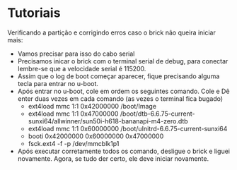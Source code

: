 # Tutoriais
Verificando a partição e corrigindo erros caso o brick não queira iniciar mais:
 * Vamos precisar para isso do cabo serial
 * Precisamos inicar o brick com o terminal serial de debug, para conectar lembre-se que a velocidade serial é 115200.
 * Assim que o log de boot começar aparecer, fique precisando alguma tecla para entrar no u-boot.
 * Após entrar no u-boot, cole em ordem os seguintes comando. Cole e Dê enter duas vezes em cada comando (as vezes o terminal fica bugado)
   - ext4load mmc 1:1 0x42000000 /boot/Image
   - ext4load mmc 1:1 0x47000000 /boot/dtb-6.6.75-current-sunxi64/allwinner/sun50i-h618-bananapi-m4-zero.dtb
   - ext4load mmc 1:1 0x60000000 /boot/uInitrd-6.6.75-current-sunxi64
   - booti 0x42000000 0x60000000 0x47000000
   - fsck.ext4 -f -p /dev/mmcblk1p1
 * Após executar corretamente todos os comando, desligue o brick e liguei novamente. Agora, se tudo der certo, ele deve iniciar novamente.
